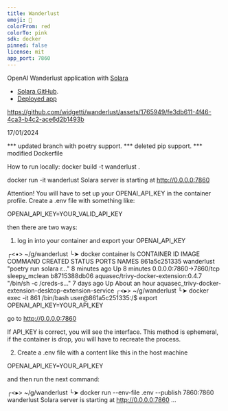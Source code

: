 ```yaml
---
title: Wanderlust
emoji: 🚀
colorFrom: red
colorTo: pink
sdk: docker
pinned: false
license: mit
app_port: 7860
---
```


OpenAI Wanderlust application with [Solara](https://solara.dev) 
 * [Solara GitHub](https://github.com/widgetti/solara/).
 * [Deployed app](https://huggingface.co/spaces/solara-dev/wanderlust)


https://github.com/widgetti/wanderlust/assets/1765949/fe3db611-4f46-4ca3-b4c2-ace6d2b1493b

17/01/2024

*** updated branch with poetry support.
*** deleted pip support.
*** modified Dockerfile

How to run locally:
docker build -t wanderlust .

docker run -it wanderlust
Solara server is starting at http://0.0.0.0:7860

Attention!
You will have to set up your OPENAI_API_KEY in the container profile.
Create a .env file with something like:

OPENAI_API_KEY=YOUR_VALID_API_KEY

then there are two ways:

1) log in into your container and export your OPENAI_API_KEY

┌<▪> ~/g/wanderlust
└➤
docker container ls
CONTAINER ID   IMAGE                                  COMMAND                  CREATED         STATUS             PORTS                    NAMES
861a5c251335   wanderlust                             "poetry run solara r…"   8 minutes ago   Up 8 minutes       0.0.0.0:7860->7860/tcp   sleepy_mclean
b8715388db06   aquasec/trivy-docker-extension:0.4.7   "/bin/sh -c /creds-s…"   7 days ago      Up About an hour                            aquasec_trivy-docker-extension-desktop-extension-service
┌<▸> ~/g/wanderlust
└➤
docker exec -it 861 /bin/bash
user@861a5c251335:/$ export OPENAI_API_KEY=YOUR_API_KEY

go to http://0.0.0.0:7860 

If API_KEY is correct, you will see the interface. This method is ephemeral, if the container is drop, you will have to recreate
the process.

2) Create a .env file with a content like this in the host machine 

OPENAI_API_KEY=YOUR_API_KEY

and then run the next command:

┌<▸> ~/g/wanderlust
└➤
docker run --env-file .env --publish 7860:7860 wanderlust
Solara server is starting at http://0.0.0.0:7860
...
